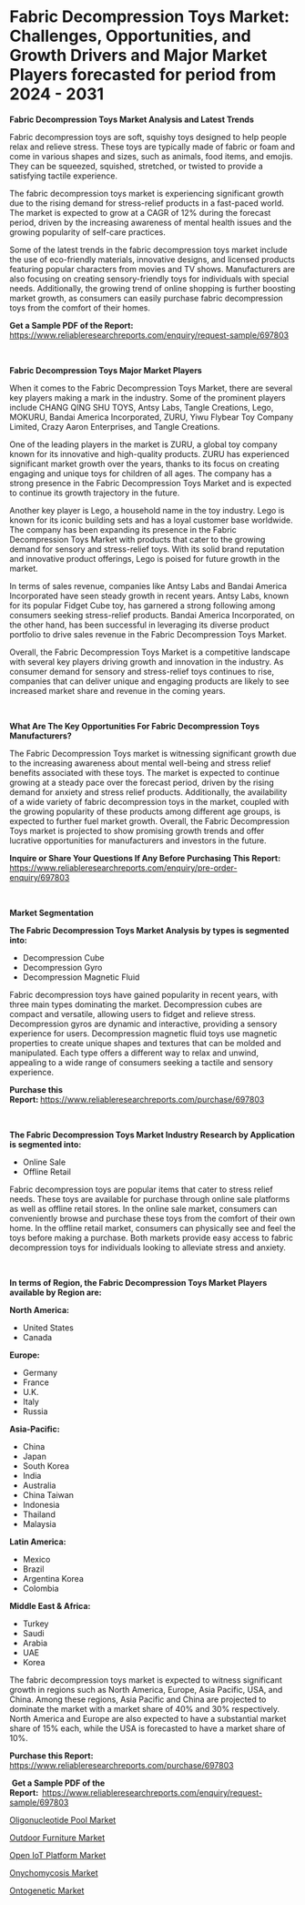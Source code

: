 <p><h1>Fabric Decompression Toys Market: Challenges, Opportunities, and Growth Drivers and Major Market Players forecasted for period from 2024 - 2031</h1></p><p><strong>Fabric Decompression Toys Market Analysis and Latest Trends</strong></p>
<p><p>Fabric decompression toys are soft, squishy toys designed to help people relax and relieve stress. These toys are typically made of fabric or foam and come in various shapes and sizes, such as animals, food items, and emojis. They can be squeezed, squished, stretched, or twisted to provide a satisfying tactile experience.</p><p>The fabric decompression toys market is experiencing significant growth due to the rising demand for stress-relief products in a fast-paced world. The market is expected to grow at a CAGR of 12% during the forecast period, driven by the increasing awareness of mental health issues and the growing popularity of self-care practices. </p><p>Some of the latest trends in the fabric decompression toys market include the use of eco-friendly materials, innovative designs, and licensed products featuring popular characters from movies and TV shows. Manufacturers are also focusing on creating sensory-friendly toys for individuals with special needs. Additionally, the growing trend of online shopping is further boosting market growth, as consumers can easily purchase fabric decompression toys from the comfort of their homes.</p></p>
<p><strong>Get a Sample PDF of the Report:&nbsp;</strong> <a href="https://www.reliableresearchreports.com/enquiry/request-sample/697803">https://www.reliableresearchreports.com/enquiry/request-sample/697803</a></p>
<p>&nbsp;</p>
<p><strong>Fabric Decompression Toys Major Market Players</strong></p>
<p><p>When it comes to the Fabric Decompression Toys Market, there are several key players making a mark in the industry. Some of the prominent players include CHANG QING SHU TOYS, Antsy Labs, Tangle Creations, Lego, MOKURU, Bandai America Incorporated, ZURU, Yiwu Flybear Toy Company Limited, Crazy Aaron Enterprises, and Tangle Creations.</p><p>One of the leading players in the market is ZURU, a global toy company known for its innovative and high-quality products. ZURU has experienced significant market growth over the years, thanks to its focus on creating engaging and unique toys for children of all ages. The company has a strong presence in the Fabric Decompression Toys Market and is expected to continue its growth trajectory in the future.</p><p>Another key player is Lego, a household name in the toy industry. Lego is known for its iconic building sets and has a loyal customer base worldwide. The company has been expanding its presence in the Fabric Decompression Toys Market with products that cater to the growing demand for sensory and stress-relief toys. With its solid brand reputation and innovative product offerings, Lego is poised for future growth in the market.</p><p>In terms of sales revenue, companies like Antsy Labs and Bandai America Incorporated have seen steady growth in recent years. Antsy Labs, known for its popular Fidget Cube toy, has garnered a strong following among consumers seeking stress-relief products. Bandai America Incorporated, on the other hand, has been successful in leveraging its diverse product portfolio to drive sales revenue in the Fabric Decompression Toys Market.</p><p>Overall, the Fabric Decompression Toys Market is a competitive landscape with several key players driving growth and innovation in the industry. As consumer demand for sensory and stress-relief toys continues to rise, companies that can deliver unique and engaging products are likely to see increased market share and revenue in the coming years.</p></p>
<p>&nbsp;</p>
<p><strong>What Are The Key Opportunities For Fabric Decompression Toys Manufacturers?</strong></p>
<p><p>The Fabric Decompression Toys market is witnessing significant growth due to the increasing awareness about mental well-being and stress relief benefits associated with these toys. The market is expected to continue growing at a steady pace over the forecast period, driven by the rising demand for anxiety and stress relief products. Additionally, the availability of a wide variety of fabric decompression toys in the market, coupled with the growing popularity of these products among different age groups, is expected to further fuel market growth. Overall, the Fabric Decompression Toys market is projected to show promising growth trends and offer lucrative opportunities for manufacturers and investors in the future.</p></p>
<p><strong>Inquire or Share Your Questions If Any Before Purchasing This Report:</strong> <a href="https://www.reliableresearchreports.com/enquiry/pre-order-enquiry/697803">https://www.reliableresearchreports.com/enquiry/pre-order-enquiry/697803</a></p>
<p>&nbsp;</p>
<p><strong>Market Segmentation</strong></p>
<p><strong>The Fabric Decompression Toys Market Analysis by types is segmented into:</strong></p>
<p><ul><li>Decompression Cube</li><li>Decompression Gyro</li><li>Decompression Magnetic Fluid</li></ul></p>
<p><p>Fabric decompression toys have gained popularity in recent years, with three main types dominating the market. Decompression cubes are compact and versatile, allowing users to fidget and relieve stress. Decompression gyros are dynamic and interactive, providing a sensory experience for users. Decompression magnetic fluid toys use magnetic properties to create unique shapes and textures that can be molded and manipulated. Each type offers a different way to relax and unwind, appealing to a wide range of consumers seeking a tactile and sensory experience.</p></p>
<p><strong>Purchase this Report:&nbsp;</strong><a href="https://www.reliableresearchreports.com/purchase/697803">https://www.reliableresearchreports.com/purchase/697803</a></p>
<p>&nbsp;</p>
<p><strong>The Fabric Decompression Toys Market Industry Research by Application is segmented into:</strong></p>
<p><ul><li>Online Sale</li><li>Offline Retail</li></ul></p>
<p><p>Fabric decompression toys are popular items that cater to stress relief needs. These toys are available for purchase through online sale platforms as well as offline retail stores. In the online sale market, consumers can conveniently browse and purchase these toys from the comfort of their own home. In the offline retail market, consumers can physically see and feel the toys before making a purchase. Both markets provide easy access to fabric decompression toys for individuals looking to alleviate stress and anxiety.</p></p>
<p>&nbsp;</p>
<p><strong>In terms of Region, the Fabric Decompression Toys Market Players available by Region are:</strong></p>
<p>
    <p> <strong> North America: </strong>
        <ul>
            <li>United States</li>
            <li>Canada</li>
        </ul>
        </p> 
    <p> <strong> Europe: </strong>
        <ul>
            <li>Germany</li>
            <li>France</li>
            <li>U.K.</li>
            <li>Italy</li>
            <li>Russia</li>
        </ul>
        </p> 
    <p> <strong> Asia-Pacific: </strong>
        <ul>
            <li>China</li>
            <li>Japan</li>
            <li>South Korea</li>
            <li>India</li>
            <li>Australia</li>
            <li>China Taiwan</li>
            <li>Indonesia</li>
            <li>Thailand</li>
            <li>Malaysia</li>
        </ul>
        </p> 
    <p> <strong> Latin America: </strong>
        <ul>
            <li>Mexico</li>
            <li>Brazil</li>
            <li>Argentina Korea</li>
            <li>Colombia</li>
        </ul>
        </p> 
    <p> <strong> Middle East & Africa: </strong>
        <ul>
            <li>Turkey</li>
            <li>Saudi</li>
            <li>Arabia</li>
            <li>UAE</li>
            <li>Korea</li>
        </ul>
    </p>
    </p>
<p><p>The fabric decompression toys market is expected to witness significant growth in regions such as North America, Europe, Asia Pacific, USA, and China. Among these regions, Asia Pacific and China are projected to dominate the market with a market share of 40% and 30% respectively. North America and Europe are also expected to have a substantial market share of 15% each, while the USA is forecasted to have a market share of 10%.</p></p>
<p><strong>Purchase this Report: </strong><a href="https://www.reliableresearchreports.com/purchase/697803">https://www.reliableresearchreports.com/purchase/697803</a></p>
<p>&nbsp;<strong>Get a Sample PDF of the Report:&nbsp;&nbsp;</strong><a href="https://www.reliableresearchreports.com/enquiry/request-sample/697803">https://www.reliableresearchreports.com/enquiry/request-sample/697803</a></p>
<p><strong></strong></p>
<p><p><a href="https://medium.com/p/f4db0fda8133/edit">Oligonucleotide Pool Market</a></p><p><a href="https://medium.com/p/f1c692d902de/edit">Outdoor Furniture Market</a></p><p><a href="https://medium.com/p/373fbd02cbba/edit">Open IoT Platform Market</a></p><p><a href="https://medium.com/p/4f2a1a467dce/edit">Onychomycosis Market</a></p><p><a href="https://medium.com/p/1f3fa94f4b60/edit">Ontogenetic Market</a></p></p>